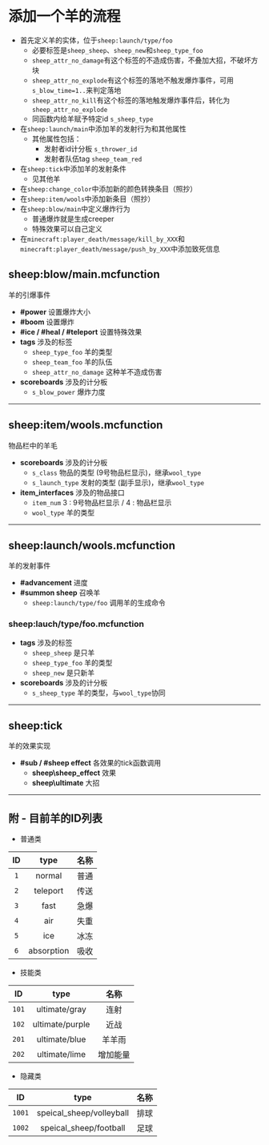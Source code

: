 # 添加一个羊的流程

* 首先定义羊的实体，位于`sheep:launch/type/foo`
	* 必要标签是`sheep_sheep`、`sheep_new`和`sheep_type_foo`
	* `sheep_attr_no_damage`有这个标签的不造成伤害，不叠加大招，不破坏方块
	* `sheep_attr_no_explode`有这个标签的落地不触发爆炸事件，可用`s_blow_time=1..`来判定落地
	* `sheep_attr_no_kill`有这个标签的落地触发爆炸事件后，转化为`sheep_attr_no_explode`
	* 同函数内给羊赋予特定id `s_sheep_type`
* 在`sheep:launch/main`中添加羊的发射行为和其他属性
	* 其他属性包括：
		* 发射者id计分板 `s_thrower_id`
		* 发射者队伍tag `sheep_team_red`
* 在`sheep:tick`中添加羊的发射条件
	* 见其他羊
* 在`sheep:change_color`中添加新的颜色转换条目（照抄）
* 在`sheep:item/wools`中添加新条目（照抄）
* 在`sheep:blow/main`中定义爆炸行为
	* 普通爆炸就是生成creeper
	* 特殊效果可以自己定义
* 在`minecraft:player_death/message/kill_by_XXX`和`minecraft:player_death/message/push_by_XXX`中添加致死信息

## sheep:blow/main.mcfunction

  羊的引爆事件

- **\#power** 设置爆炸大小
- **\#boom** 设置爆炸
- **\#ice / \#heal / \#teleport** 设置特殊效果
- **tags** 涉及的标签
    - `sheep_type_foo` 羊的类型
    - `sheep_team_foo` 羊的队伍
    - `sheep_attr_no_damage` 这种羊不造成伤害
- **scoreboards** 涉及的计分板
    - `s_blow_power` 爆炸力度
----
## sheep:item/wools.mcfunction

  物品栏中的羊毛

- **scoreboards** 涉及的计分板
    - `s_class` 物品的类型 (9号物品栏显示)，继承`wool_type`
    - `s_launch_type` 发射的类型 (副手显示)，继承`wool_type`
- **item_interfaces** 涉及的物品接口
    - `item_num` 3 : 9号物品栏显示 / 4 : 物品栏显示
    - `wool_type` 羊的类型
----
## sheep:launch/wools.mcfunction

  羊的发射事件

- **#advancement** 进度
- **#summon sheep** 召唤羊
    - `sheep:launch/type/foo` 调用羊的生成命令

### sheep:lauch/type/foo.mcfunction
- **tags** 涉及的标签
    - `sheep_sheep` 是只羊
    - `sheep_type_foo` 羊的类型
    - `sheep_new` 是只新羊
- **scoreboards** 涉及的计分板
    - `s_sheep_type` 羊的类型，与`wool_type`协同
----
## sheep:tick
  羊的效果实现
- **\#sub / \#sheep effect** 各效果的tick函数调用
    - **sheep\sheep_effect** 效果
    - **sheep\ultimate** 大招
----
## 附 - 目前羊的ID列表
- 普通类

ID|type|名称
:--:|:--:|:--:
`1`|normal        |普通
`2`|teleport      |传送
`3`|fast          |急爆
`4`|air           |失重
`5`|ice           |冰冻
`6`|absorption    |吸收
- 技能类

ID|type|名称
:--:|:--:|:--:
`101`|ultimate/gray |连射
`102`|ultimate/purple |近战
`201`|ultimate/blue |羊羊雨
`202`|ultimate/lime |增加能量
- 隐藏类

ID|type|名称
:--:|:--:|:--:
`1001`|speical_sheep/volleyball |排球
`1002`|speical_sheep/football   |足球
